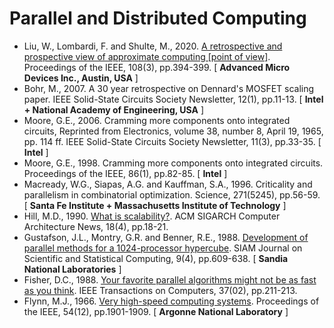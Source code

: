 # Parallel and Distributed Computing

* Liu, W., Lombardi, F. and Shulte, M., 2020. [A retrospective and prospective view of approximate computing [point of view]](https://ieeexplore.ieee.org/abstract/document/9024190/). Proceedings of the IEEE, 108(3), pp.394-399. [ **Advanced Micro Devices Inc., Austin, USA** ]
* Bohr, M., 2007. A 30 year retrospective on Dennard's MOSFET scaling paper. IEEE Solid-State Circuits Society Newsletter, 12(1), pp.11-13. [ **Intel + National Academy of Engineering, USA** ]
* Moore, G.E., 2006. Cramming more components onto integrated circuits, Reprinted from Electronics, volume 38, number 8, April 19, 1965, pp. 114 ff. IEEE Solid-State Circuits Society Newsletter, 11(3), pp.33-35. [ **Intel** ]
* Moore, G.E., 1998. Cramming more components onto integrated circuits. Proceedings of the IEEE, 86(1), pp.82-85. [ **Intel** ]
* Macready, W.G., Siapas, A.G. and Kauffman, S.A., 1996. Criticality and parallelism in combinatorial optimization. Science, 271(5245), pp.56-59. [ **Santa Fe Institute + Massachusetts Institute of Technology** ]
* Hill, M.D., 1990. [What is scalability?](https://dl.acm.org/doi/abs/10.1145/121973.121975). ACM SIGARCH Computer Architecture News, 18(4), pp.18-21.
* Gustafson, J.L., Montry, G.R. and Benner, R.E., 1988. [Development of parallel methods for a 1024-processor hypercube](https://epubs.siam.org/doi/abs/10.1137/0909041). SIAM Journal on Scientific and Statistical Computing, 9(4), pp.609-638. [ **Sandia National Laboratories** ]
* Fisher, D.C., 1988. [Your favorite parallel algorithms might not be as fast as you think](https://store.computer.org/csdl/journal/tc/1988/02/t0211/13rRUy2YLRY). IEEE Transactions on Computers, 37(02), pp.211-213.
* Flynn, M.J., 1966. [Very high-speed computing systems](https://ieeexplore.ieee.org/abstract/document/1447203). Proceedings of the IEEE, 54(12), pp.1901-1909. [ **Argonne National Laboratory** ]
